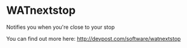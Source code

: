 # WATnextstop
Notifies you when you're close to your stop

You can find out more here: http://devpost.com/software/watnextstop

